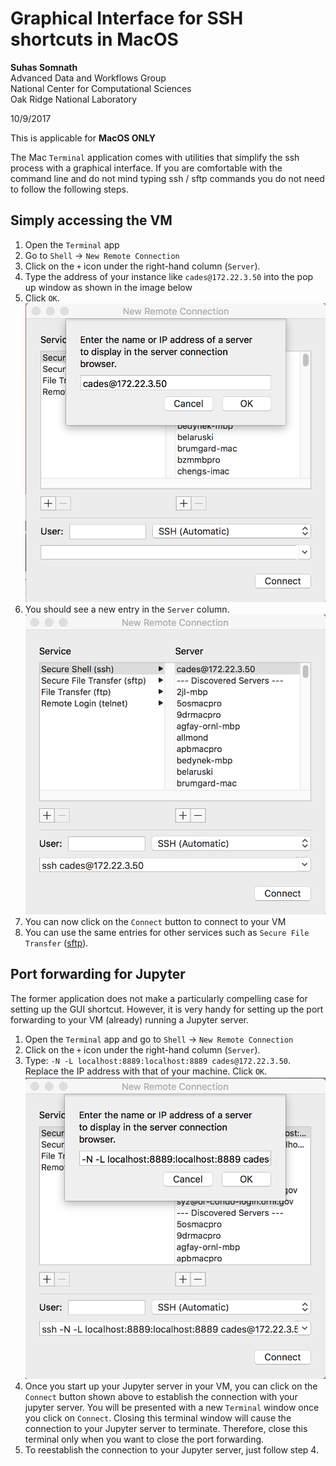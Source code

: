 # Graphical Interface for SSH shortcuts in MacOS

**Suhas Somnath**<br>
Advanced Data and Workflows Group<br>
National Center for Computational Sciences<br>
Oak Ridge National Laboratory

10/9/2017

This is applicable for **MacOS ONLY**

The Mac `Terminal` application comes with utilities that simplify the ssh process with a graphical interface. If you are comfortable with the command line and do not mind typing ssh / sftp commands you do not need to follow the following steps.

## Simply accessing the VM
1.  Open the `Terminal` app
2.  Go to `Shell` → `New Remote Connection`
3.  Click on the `+` icon under the right-hand column (`Server`).
4.  Type the address of your instance like `cades@172.22.3.50` into the pop up window as shown in the image below
5.  Click `OK`.
  ![](media/python_analytics_server/image007.png)
6.  You should see a new entry in the `Server` column.
  ![](media/python_analytics_server/image009.png)
7. You can now click on the ``Connect`` button to connect to your VM
8. You can use the same entries for other services such as  `Secure File Transfer` ([sftp](./sftp.md)).
  
## Port forwarding for Jupyter
The former application does not make a particularly compelling case for setting up the GUI shortcut. 
However, it is very handy for setting up the port forwarding to your VM (already) running a Jupyter server.
1.  Open the `Terminal` app and go to `Shell` → `New Remote Connection`
2.  Click on the `+` icon under the right-hand column (`Server`).
3.  Type: `-N -L localhost:8889:localhost:8889 cades@172.22.3.50`. Replace the IP address with that of your machine. Click `OK`.
  ![](media/python_analytics_server/image011.png)
4. Once you start up your Jupyter server in your VM, you can click on the `Connect` button shown above to establish the connection with your jupyter server. 
   You will be presented with a new `Terminal` window once you click on `Connect`. Closing this terminal window will cause the connection to your Jupyter server to terminate.
   Therefore, close this terminal only when you want to close the port forwarding. 
5. To reestablish the connection to your Jupyter server, just follow step 4.
